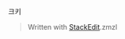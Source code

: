 
크키

> Written with [StackEdit](https://stackedit.io/).zmzl
<!--stackedit_data:
eyJoaXN0b3J5IjpbLTE0ODEzMDEyMDksNzMwOTk4MTE2XX0=
-->